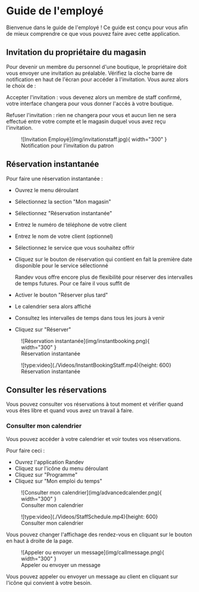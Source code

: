 # Guide de l'employé

Bienvenue dans le guide de l'employé ! Ce guide est conçu pour vous afin de mieux comprendre ce que vous pouvez faire avec cette application.

## Invitation du propriétaire du magasin

Pour devenir un membre du personnel d'une boutique, le propriétaire doit vous envoyer une invitation au préalable. Vérifiez la cloche barre de notification en haut de l'écran pour accéder à l'invitation. Vous aurez alors le choix de :

Accepter l'invitation : vous devenez alors un membre de staff confirmé, votre interface changera pour vous donner l'accès à votre boutique.

Refuser l'invitation : rien ne changera pour vous et aucun lien ne sera effectué entre votre compte et le magasin duquel vous avez reçu l'invitation.

<figure markdown>
  ![Invitation Employé](img/invitationstaff.jpg){ width="300" }
  <figcaption>Notification pour l'invitation du patron</figcaption>
</figure>

## Réservation instantanée

Pour faire une réservation instantanée :

- Ouvrez le menu déroulant
- Sélectionnez la section "Mon magasin"
- Sélectionnez "Réservation instantanée"
- Entrez le numéro de téléphone de votre client
- Entrez le nom de votre client (optionnel)
- Sélectionnez le service que vous souhaitez offrir
- Cliquez sur le bouton de réservation qui contient en fait la première date disponible pour le service sélectionné

  Randev vous offre encore plus de flexibilité pour réserver des intervalles de temps futures. Pour ce faire il vous suffit de

- Activer le bouton "Réserver plus tard"
- Le calendrier sera alors affiché
- Consultez les intervalles de temps dans tous les jours à venir
- Cliquez sur "Réserver"
<figure markdown>
  ![Réservation instantanée](img/instantbooking.png){ width="300" }
  <figcaption>Réservation instantanée</figcaption>
</figure>
<figure markdown>
  ![type:video](./Videos/InstantBookingStaff.mp4){height: 600}
  <figcaption>Réservation instantanée</figcaption>
</figure>

## Consulter les réservations

Vous pouvez consulter vos réservations à tout moment et vérifier quand vous êtes libre et quand vous avez un travail à faire.

### Consulter mon calendrier

Vous pouvez accéder à votre calendrier et voir toutes vos réservations.

Pour faire ceci :

- Ouvrez l'application Randev
- Cliquez sur l'icône du menu déroulant
- Cliquez sur "Programme"
- Cliquez sur "Mon emploi du temps"

<figure markdown>
  ![Consulter mon calendrier](img/advancedcalender.png){ width="300" }
  <figcaption>Consulter mon calendrier</figcaption>
</figure>
<figure markdown>
  ![type:video](./Videos/StaffSchedule.mp4){height: 600}
  <figcaption>Consulter mon calendrier</figcaption>
</figure>
Vous pouvez changer l'affichage des rendez-vous en cliquant sur le bouton en haut à droite de la page.
<figure markdown>
  ![Appeler ou envoyer un message](img/callmessage.png){ width="300" }
  <figcaption>Appeler ou envoyer un message</figcaption>
</figure>

Vous pouvez appeler ou envoyer un message au client en cliquant sur l'icône qui convient à votre besoin.
